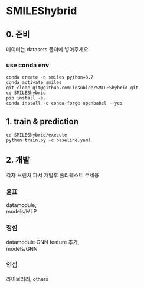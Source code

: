 # SMILEShybrid
## 0. 준비
데이터는 datasets 폴더에 넣어주세요.

### use conda env
```
conda create -n smiles python=3.7
conda activate smiles
git clone git@github.com:insublee/SMILEShybrid.git
cd SMILEShybrid
pip install -e.
conda install -c conda-forge openbabel --yes
```

## 1. train & prediction
```
cd SMILEShybrid/execute
python train.py -c baseline.yaml
```
## 2. 개발
각자 브랜치 파서 개발후 풀리퀘스트 주세용
### 윤표
datamodule,  
models/MLP
### 정섭
datamodule GNN feature 추가,  
models/GNN
### 인섭
라이브러리, others
